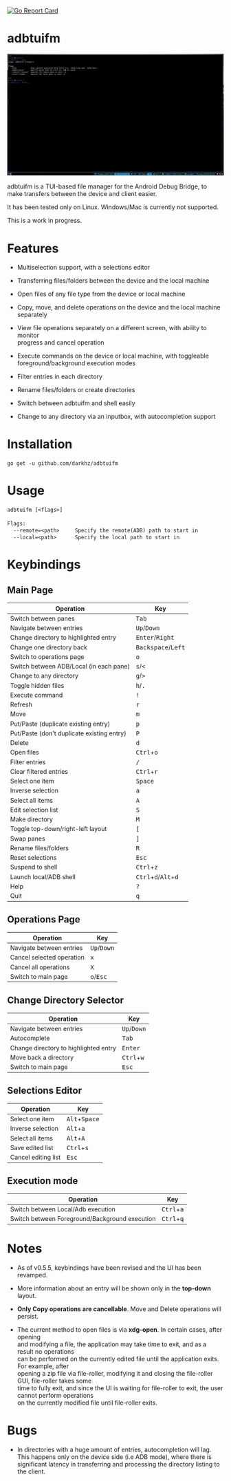 

[![Go Report Card](https://goreportcard.com/badge/github.com/darkhz/adbtuifm)](https://goreportcard.com/report/github.com/darkhz/adbtuifm)
# adbtuifm

![demo](demo/demo.gif)

adbtuifm is a TUI-based file manager for the Android Debug Bridge, to make transfers
between the device and client easier.

It has been tested only on Linux. Windows/Mac is currently not supported.

This is a work in progress.

# Features
- Multiselection support, with a selections editor

- Transferring files/folders between the device and the local machine

- Open files of any file type from the device or local machine

- Copy, move, and delete operations on the device and the local machine<br />separately

- View file operations separately on a different screen, with ability to monitor<br />progress and  cancel operation

- Execute commands on the device or local machine, with toggleable<br />foreground/background execution modes

- Filter entries in each directory

- Rename files/folders or create directories

- Switch between adbtuifm and shell easily

- Change to any directory via an inputbox, with autocompletion support

# Installation
```
go get -u github.com/darkhz/adbtuifm
```
# Usage
```
adbtuifm [<flags>]

Flags:
  --remote=<path>     Specify the remote(ADB) path to start in
  --local=<path>      Specify the local path to start in
  ```

# Keybindings

## Main Page
| Operation                                  | Key                                                      |
| ------------------------------------------ | -------------------------------------------------------- |
| Switch between panes                       | <kbd>Tab</kbd>                                           |
| Navigate between entries                   | <kbd>Up</kbd>/<kbd>Down</kbd>                            |
| Change directory to highlighted entry      | <kbd>Enter</kbd>/<kbd>Right</kbd>                        |
| Change one directory back                  | <kbd>Backspace</kbd>/<kbd>Left</kbd>                     |
| Switch to operations page                  | <kbd>o</kbd>                                             |
| Switch between ADB/Local (in each pane)    | <kbd>s</kbd>/<kbd><</kbd>                                |
| Change to any directory                    | <kbd>g</kbd>/<kbd>></kbd>                                |
| Toggle hidden files                        | <kbd>h</kbd>/<kbd>.</kbd>                                |
| Execute command                            | <kbd>!</kbd>                                             |
| Refresh                                    | <kbd>r</kbd>                                             |
| Move                                       | <kbd>m</kbd>                                             |
| Put/Paste (duplicate existing entry)       | <kbd>p</kbd>                                             |
| Put/Paste (don't duplicate existing entry) | <kbd>P</kbd>                                             |
| Delete                                     | <kbd>d</kbd>                                             |
| Open files                                 | <kbd>Ctrl</kbd>+<kbd>o</kbd>                             |
| Filter entries                             | <kbd>/</kbd>                                             |
| Clear filtered entries                     | <kbd>Ctrl</kbd>+<kbd>r</kbd>                             |
| Select one item                            | <kbd>Space</kbd>                                         |
| Inverse selection                          | <kbd>a</kbd>                                             |
| Select all items                           | <kbd>A</kbd>                                             |
| Edit selection list                        | <kbd>S</kbd>                                             |
| Make directory                             | <kbd>M</kbd>                                             |
| Toggle top-down/right-left layout          | <kbd>[</kbd>                                             |
| Swap panes                                 | <kbd>]</kbd>                                             |
| Rename files/folders                       | <kbd>R</kbd>                                             |
| Reset selections                           | <kbd>Esc</kbd>                                           |
| Suspend to shell                           | <kbd>Ctrl</kbd>+<kbd>z</kbd>                             |
| Launch local/ADB shell                     | <kbd>Ctrl</kbd>+<kbd>d</kbd>/<kbd>Alt</kbd>+<kbd>d</kbd> |
| Help                                       | <kbd>?</kbd>                                             |
| Quit                                       | <kbd>q</kbd>                                             |

## Operations Page
|Operation                |Key                          |
|-------------------------|-----------------------------|
|Navigate between entries |<kbd>Up</kbd>/<kbd>Down</kbd>|
|Cancel selected operation|<kbd>x</kbd>                 |
|Cancel all operations    |<kbd>X</kbd>                 |
|Switch to main page      |<kbd>o</kbd>/<kbd>Esc</kbd>  |

## Change Directory Selector
|Operation                            |Key                          |
|-------------------------------------|-----------------------------|
|Navigate between entries             |<kbd>Up</kbd>/<kbd>Down</kbd>|
|Autocomplete                         |<kbd>Tab</kbd>               |
|Change directory to highlighted entry|<kbd>Enter</kbd>             |
|Move back a directory                |<kbd>Ctrl</kbd>+<kbd>w</kbd> |
|Switch to main page                  |<kbd>Esc</kbd>               |

## Selections Editor
|Operation          |Key                            |
|-------------------|-------------------------------|
|Select one item    |<kbd>Alt</kbd>+<kbd>Space</kbd>|
|Inverse selection  |<kbd>Alt</kbd>+<kbd>a</kbd>    |
|Select all items   |<kbd>Alt</kbd>+<kbd>A</kbd>    |
|Save edited list   |<kbd>Ctrl</kbd>+<kbd>s</kbd>   |
|Cancel editing list|<kbd>Esc</kbd>                 |

## Execution mode
|Operation                                     |Key                         |
|----------------------------------------------|----------------------------|
|Switch between Local/Adb execution            |<kbd>Ctrl</kbd>+<kbd>a</kbd>|
|Switch between Foreground/Background execution|<kbd>Ctrl</kbd>+<kbd>q</kbd>|

# Notes
- As of v0.5.5, keybindings have been revised and the UI has been revamped.<br />

- More information about an entry will be shown only in the **top-down** layout.<br />

- **Only Copy operations are cancellable**. Move and Delete operations will persist.<br />

- The current method to open files is via **xdg-open**. In certain cases, after opening<br /> and modifying a file, the application may take time to exit, and as a result no operations<br /> can be performed on the currently edited file until the application exits. For example, after<br /> opening a zip file via file-roller, modifying it and closing the file-roller GUI, file-roller takes some<br /> time to fully exit, and since the UI is waiting for file-roller to exit, the user cannot perform operations<br /> on the currently modified file until file-roller exits.

# Bugs
-  In directories with a huge amount of entries, autocompletion will lag.
   This happens only on the device side (i.e ADB mode), where there is
   significant latency in transferring and processing the directory listing
   to the client.
